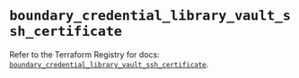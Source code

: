 # `boundary_credential_library_vault_ssh_certificate`

Refer to the Terraform Registry for docs: [`boundary_credential_library_vault_ssh_certificate`](https://registry.terraform.io/providers/hashicorp/boundary/1.1.15/docs/resources/credential_library_vault_ssh_certificate).
